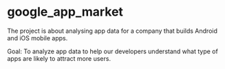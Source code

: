 # google_app_market

The project is about analysing app data for a company that builds Android and iOS mobile apps.

Goal: To analyze app data to help our developers understand what type of apps are likely to attract more users.
